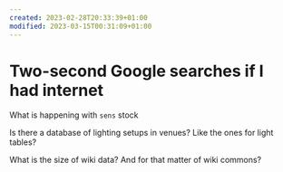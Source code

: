 ```yaml
---
created: 2023-02-28T20:33:39+01:00
modified: 2023-03-15T00:31:09+01:00
---
```


# Two-second Google searches if I had internet

What is happening with `sens` stock

Is there a database of lighting setups in venues? Like the ones for light tables?

What is the size of wiki data? And for that matter of wiki commons?
